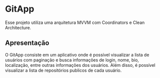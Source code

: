 # GitApp

Esse projeto utiliza uma arquitetura MVVM com Coordinators e Clean Architecture.

## Apresentação

O GitApp consiste em um aplicativo onde é possível visualizar a lista de usuários com paginação e busca informações de login, nome, bio, localização, entre outras informações dos usuários. Além disso, é possível visualizar a lista de repositórios publicos de cada usuário.
